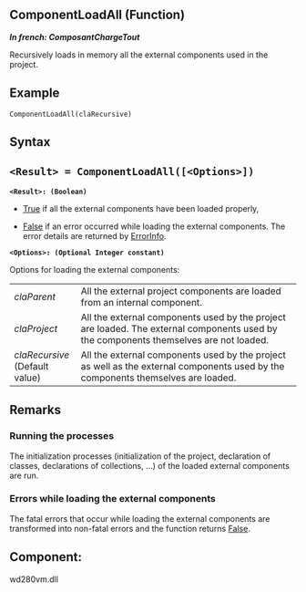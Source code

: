 
## ComponentLoadAll (Function)

***In french: ComposantChargeTout***



<a name="XUse"></a>
<a name="Use"></a>
<a name="description"></a>
Recursively loads in memory all the external components used in the project.
<a name="Example1"></a>
<a name="sample_code"></a>

## Example


```wl
ComponentLoadAll(claRecursive)
```

<a name="XSYNTAX"></a>
<a name="SYNTAX1"></a>

## Syntax

`<Result> = ComponentLoadAll([<Options>])`
---

**`<Result>: (Boolean)`**



- <u><u><u><u>True</u></u></u></u> if all the external components have been loaded properly, 

- <u><u><u><u>False</u></u></u></u> if an error occurred while loading the external components. The error details are returned by [ErrorInfo](../WDLang1/3013008.md). 




**`<Options>: (Optional Integer constant)`**

Options for loading the external components:


|   |   |
| --- | --- |
| *claParent* | All the external project components are loaded from an internal component. |
| *claProject* | All the external components used by the project are loaded. The external components used by the components themselves are not loaded. |
| *claRecursive*<br>(Default value) | All the external components used by the project as well as the external components used by the components themselves are loaded. |





<a name="NOTE0"></a>
<a name="NOTE0_1"></a>

## Remarks


### Running the processes
<a name="running_the_processes_ELTPARAGRAPHE000059"></a>

The initialization processes (initialization of the project, declaration of classes, declarations of collections, ...) of the loaded external components are run.
<a name="NOTE0_2"></a>


### Errors while loading the external components
<a name="errors_while_loading_the_external_components_ELTPARAGRAPHE000066"></a>

The fatal errors that occur while loading the external components are transformed into non-fatal errors and the function returns <u><u><u><u>False</u></u></u></u>.

<a name="XComponent"></a>

## Component:
wd280vm.dll
